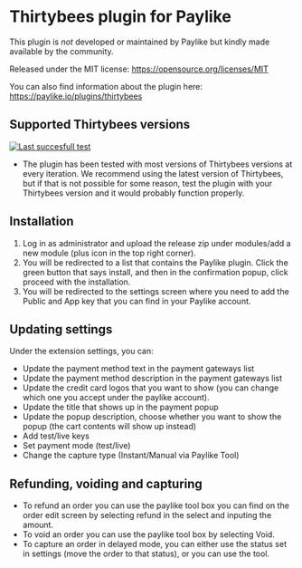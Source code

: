 # Thirtybees plugin for Paylike

This plugin is *not* developed or maintained by Paylike but kindly made
available by the community.

Released under the MIT license: https://opensource.org/licenses/MIT

You can also find information about the plugin here: https://paylike.io/plugins/thirtybees

## Supported Thirtybees versions

[![Last succesfull test](https://log.derikon.ro/api/v1/log/read?tag=thirtybees&view=svg&label=ThirtyBees&key=ecommerce&background=f7d43f)](https://log.derikon.ro/api/v1/log/read?tag=thirtybees&view=html)

* The plugin has been tested with most versions of Thirtybees versions at every iteration. We recommend using the latest version of Thirtybees, but if that is not possible for some reason, test the plugin with your Thirtybees version and it would probably function properly. 

## Installation

1. Log in as administrator and upload the release zip under modules/add a new module (plus icon in the top right corner).
2. You will be redirected to a list that contains the Paylike plugin. Click the green button that says install, and then in the confirmation popup, click proceed with the installation.  
3. You will be redirected to the settings screen where you need to  add the Public and App key that you can find in your Paylike account.

## Updating settings

Under the extension settings, you can:
 * Update the payment method text in the payment gateways list
 * Update the payment method description in the payment gateways list
 * Update the credit card logos that you want to show (you can change which one you accept under the paylike account).
 * Update the title that shows up in the payment popup 
 * Update the popup description, choose whether you want to show the popup  (the cart contents will show up instead)
 * Add test/live keys
 * Set payment mode (test/live)
 * Change the capture type (Instant/Manual via Paylike Tool)
 
  
 ## Refunding, voiding and capturing
 
 * To refund an order you can use the paylike tool box you can find on the order edit screen by selecting refund in the select and inputing the amount.
 * To void an order you can use the paylike tool box by selecting Void.
 * To capture an order in delayed mode, you can either use the status set in settings (move the order to that status), or you can use the tool. 